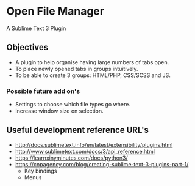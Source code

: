 # Open File Manager
A Sublime Text 3 Plugin

## Objectives
- A plugin to help organise having large numbers of tabs open.
- To place newly opened tabs in groups intuitively.
- To be able to create 3 groups: HTML/PHP, CSS/SCSS and JS.

### Possible future add on's
- Settings to choose which file types go where.
- Increase window size on selection.

## Useful development reference URL's

- http://docs.sublimetext.info/en/latest/extensibility/plugins.html
- http://www.sublimetext.com/docs/3/api_reference.html
- https://learnxinyminutes.com/docs/python3/
- https://cnpagency.com/blog/creating-sublime-text-3-plugins-part-1/
    - Key bindings
    - Menus
